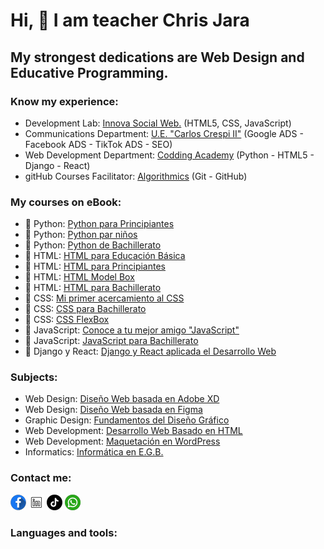 # Hi, 👋  I am teacher Chris Jara

## My strongest dedications are Web Design and Educative Programming.

### Know my experience:

- Development Lab:  [Innova Social Web.]() (HTML5, CSS, JavaScript)
- Communications Department:  [U.E. &#34;Carlos Crespi II&#34;]() (Google ADS - Facebook ADS - TikTok ADS - SEO)
- Web Development Department: [Codding Academy]() (Python - HTML5 - Django - React)
- gitHub Courses Facilitator: [Algorithmics]() (Git - GitHub)

### My courses on eBook:

- 📙 Python: [Python para Principiantes]()
- 📙 Python: [Python par niños]()
- 📙 Python: [Python de Bachillerato]()
- 📘 HTML: [HTML para Educación Básica]()
- 📘 HTML: [HTML para Principiantes]()
- 📘 HTML: [HTML Model Box]()
- 📘 HTML: [HTML para Bachillerato]()
- 📗 CSS: [Mi primer acercamiento al CSS]()
- 📗 CSS: [CSS para Bachillerato]()
- 📗 CSS: [CSS FlexBox]()
- 📕 JavaScript: [Conoce a tu mejor amigo &#34;JavaScript&#34;]()
- 📕 JavaScript: [JavaScript para Bachillerato]()
- 📔 Django y React: [Django y React aplicada el Desarrollo Web]()

### Subjects:

- Web Design: [Diseño Web basada en Adobe XD]()
- Web Design: [Diseño Web basada en Figma]()
- Graphic Design: [Fundamentos del Diseño Gráfico]()
- Web Development: [Desarrollo Web Basado en HTML]()
- Web Development: [Maquetación en WordPress]()
- Informatics: [Informática en E.G.B.]()

### Contact me:

[![facebook_ProfeChrisJara](image/Facebook_ProfeChrisJara.png)](https://www.facebook.com/profechrisjara) [![LinkedIn_ProfeChrisJara](image/LinkedIn_ProfeChrisJara.png)](https://www.linkedin.com/in/profechrisjara) [![TikTok_ProfeChrisJara](image/TikTok_ProfeChrisJara.png)](https://www.tiktok.com/@profechrisjara) [![whatsapp_ProfeChrisJara](image/Whastapp_ProfeChrisJara.png)](https://api.whatsapp.com/send/?phone=%2B593998111994&text&type=phone_number&app_absent=0)

### Languages and tools:
